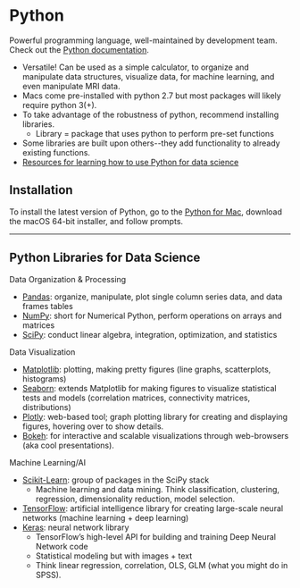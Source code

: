 Python
======

Powerful programming language, well-maintained by development team. Check out the [Python documentation](https://www.python.org/).
* Versatile! Can be used as a simple calculator, to organize and manipulate data structures, visualize data, for machine learning, and even manipulate MRI data.
* Macs come pre-installed with python 2.7 but most packages will likely require python 3(+).
* To take advantage of the robustness of python, recommend installing libraries.
    * Library = package that uses python to perform pre-set functions
* Some libraries are built upon others--they add functionality to already existing functions.
* [Resources for learning how to use Python for data science](https://jakevdp.github.io/PythonDataScienceHandbook/)

## Installation
To install the latest version of Python, go to the [Python for Mac](https://www.python.org/downloads/mac-osx/), download the macOS 64-bit installer, and follow prompts.

--------------------

Python Libraries for Data Science  
---------------------------------

Data Organization & Processing
* [Pandas](https://pandas.pydata.org/): organize, manipulate, plot single column series data, and data frames tables
* [NumPy](https://numpy.org/): short for Numerical Python, perform operations on arrays and matrices
* [SciPy](https://www.scipy.org/): conduct linear algebra, integration, optimization, and statistics

Data Visualization
* [Matplotlib](https://matplotlib.org/): plotting, making pretty figures (line graphs, scatterplots, histograms) 
* [Seaborn](https://seaborn.pydata.org/): extends Matplotlib for making figures to visualize statistical tests and models (correlation matrices, connectivity matrices, distributions)
* [Plotly](https://plotly.com/): web-based tool; graph plotting library for creating and displaying figures, hovering over to show details.
* [Bokeh](https://docs.bokeh.org/en/latest/index.html): for interactive and scalable visualizations through web-browsers (aka cool presentations).  

Machine Learning/AI
* [Scikit-Learn](https://scikit-learn.org/stable/): group of packages in the SciPy stack
    * Machine learning and data mining. Think classification, clustering, regression, dimensionality reduction, model selection.
* [TensorFlow](https://www.tensorflow.org/): artificial intelligence library for creating large-scale neural networks (machine learning + deep learning) 
* [Keras](https://keras.io/): neural network library
    * TensorFlow’s high-level API for building and training Deep Neural Network code
    * Statistical modeling but with images + text
    * Think linear regression, correlation, OLS, GLM (what you might do in SPSS).